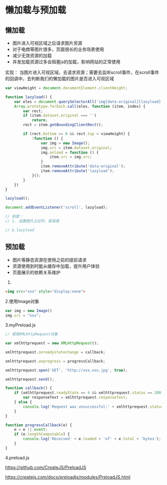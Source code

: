 # 懒加载与预加载

## 懒加载

- 图片进入可视区域之后请求图片资源
- 对于电商等图片很多，页面很长的业务场景使用
- 减少无效资源的加载
- 并发加载资源过多会阻塞js的加载，影响网站的正常使用

实现：
当图片进入可视区域，去请求资源；需要去监听scroll事件，在scroll事件的回调中，去判断我们的懒加载的图片是否进入可视区域

```js
var viewHeight = document.documentElement.clientHeight;

function lazyload() {
    var eles = document.querySelectorAll('img[data-original][lazyload]');
    Array.prototype.forEach.call(eles, function (item, index) {
        var rect;
        if (item.dataset.original === '')
            return;
        rect = item.getBoundingClientRect();

        if (rect.bottom >= 0 && rect.top < viewHeight) {
            !function () {
                var img = new Image();
                img.src = item.dataset.original;
                img.onload = function () {
                    item.src = img.src;
                }
                item.removeAttribute('data-original');
                item.removeAttribute('lazyload');
            }();
        }
    })
}

lazyload();

document.addEventListener('scroll', lazyload);

// 前提：
// 1. 设置图片占位符，即高度

// $.lazyload
```

## 预加载

- 图片等静态资源在使用之前的提前请求
- 资源使用到时能从缓存中加载，提升用户体验
- 页面展示的依赖关系维护

1.
```html
<img src="xxx" style="display:none">
```

2.使用Image对象
```js
var img = new Image()
img.src = "xxx";
```

3.myPreload.js
```js
// 使用XMLHttpRequest对象

var xmlhttprequest = new XMLHttpRequest();

xmlhttprequest.onreadystatechange = callback;

xmlhttprequest.onprogress = progressCallback;

xmlhttprequest.open('GET', 'http://xxx.xxx.jpg', true);

xmlhttprequest.send();

function callback() {
    if (xmlhttprequest.readyState == 4 && xmlhttprequest.status == 200) {
        var responseText = xmlhttprequest.responseText;
    } else {
        console.log('Request was unsuccessful:' + xmlhttprequest.status);
    }
}

function progressCallback(e) {
    e = e || event;
    if (e.lengthComputable) {
        console.log('Received' + e.loaded + 'of' + e.total + 'bytes');
    }
}
```

4.preload.js

https://github.com/CreateJS/PreloadJS

https://createjs.com/docs/preloadjs/modules/PreloadJS.html

